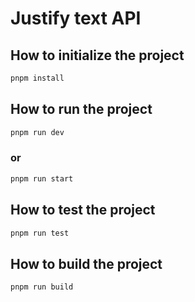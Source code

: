# **Justify text API**

## How to initialize the project

``` bash
pnpm install
```

## How to run the project

``` bash
pnpm run dev
```

### or

``` bash
pnpm run start
```

## How to test the project

``` bash
pnpm run test
```

## How to build the project

``` bash
pnpm run build
```
